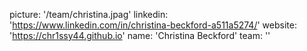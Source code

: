 picture: '/team/christina.jpag'
linkedin: 'https://www.linkedin.com/in/christina-beckford-a511a5274/'
website: 'https://chr1ssy44.github.io'
name: 'Christina Beckford'
team: ''